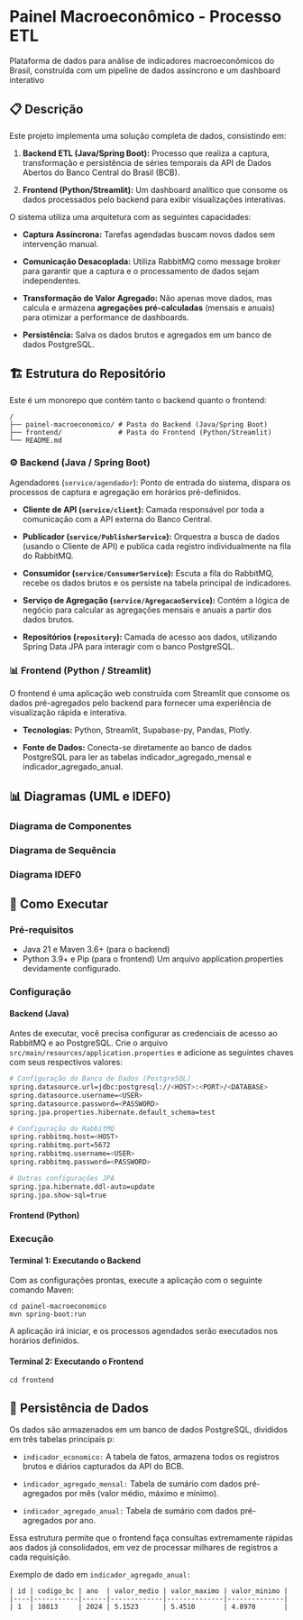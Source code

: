 # Painel Macroeconômico - Processo ETL

Plataforma de dados para análise de indicadores macroeconômicos do Brasil, construída com um pipeline de dados assíncrono e um dashboard interativo

## 📋 Descrição
Este projeto implementa uma solução completa de dados, consistindo em:

1. **Backend ETL (Java/Spring Boot):** Processo que realiza a captura, transformação e persistência de séries temporais da API de Dados Abertos do Banco Central do Brasil (BCB).

2. **Frontend (Python/Streamlit):** Um dashboard analítico que consome os dados processados pelo backend para exibir visualizações interativas.

 O sistema utiliza uma arquitetura com as seguintes capacidades:

- **Captura Assíncrona:** Tarefas agendadas buscam novos dados sem intervenção manual.

- **Comunicação Desacoplada:** Utiliza RabbitMQ como message broker para garantir que a captura e o processamento de dados sejam independentes.

- **Transformação de Valor Agregado:** Não apenas move dados, mas calcula e armazena **agregações pré-calculadas** (mensais e anuais) para otimizar a performance de dashboards.

- **Persistência:** Salva os dados brutos e agregados em um banco de dados PostgreSQL.

## 🏗️ Estrutura do Repositório
Este é um monorepo que contém tanto o backend quanto o frontend:
```
/
├── painel-macroeconomico/ # Pasta do Backend (Java/Spring Boot)
├── frontend/              # Pasta do Frontend (Python/Streamlit)
└── README.md
```

### ⚙️ Backend (Java / Spring Boot)

Agendadores (`service/agendador`): Ponto de entrada do sistema, dispara os processos de captura e agregação em horários pré-definidos.

- **Cliente de API (`service/client`):** Camada responsável por toda a comunicação com a API externa do Banco Central.

- **Publicador (`service/PublisherService`):** Orquestra a busca de dados (usando o Cliente de API) e publica cada registro individualmente na fila do RabbitMQ.

- **Consumidor (`service/ConsumerService`):** Escuta a fila do RabbitMQ, recebe os dados brutos e os persiste na tabela principal de indicadores.

- **Serviço de Agregação (`service/AgregacaoService`):** Contém a lógica de negócio para calcular as agregações mensais e anuais a partir dos dados brutos.

- **Repositórios (`repository`):** Camada de acesso aos dados, utilizando Spring Data JPA para interagir com o banco PostgreSQL.

### 📊 Frontend (Python / Streamlit)
O frontend é uma aplicação web construída com Streamlit que consome os dados pré-agregados pelo backend para fornecer uma experiência de visualização rápida e interativa.

- **Tecnologias:** Python, Streamlit, Supabase-py, Pandas, Plotly.

- **Fonte de Dados:** Conecta-se diretamente ao banco de dados PostgreSQL para ler as tabelas indicador_agregado_mensal e indicador_agregado_anual.

## 📊 Diagramas (UML e IDEF0)


### Diagrama de Componentes


### Diagrama de Sequência 


### Diagrama IDEF0


## 🚀 Como Executar
### Pré-requisitos
- Java 21 e Maven 3.6+ (para o backend)
 - Python 3.9+ e Pip (para o frontend)
Um arquivo application.properties devidamente configurado.

### Configuração

#### Backend (Java)
Antes de executar, você precisa configurar as credenciais de acesso ao RabbitMQ e ao PostgreSQL. Crie o arquivo `src/main/resources/application.properties` e adicione as seguintes chaves com seus respectivos valores:

```bash
# Configuração do Banco de Dados (PostgreSQL)
spring.datasource.url=jdbc:postgresql://<HOST>:<PORT>/<DATABASE>
spring.datasource.username=<USER>
spring.datasource.password=<PASSWORD>
spring.jpa.properties.hibernate.default_schema=test

# Configuração do RabbitMQ
spring.rabbitmq.host=<HOST>
spring.rabbitmq.port=5672
spring.rabbitmq.username=<USER>
spring.rabbitmq.password=<PASSWORD>

# Outras configurações JPA
spring.jpa.hibernate.ddl-auto=update
spring.jpa.show-sql=true
```
#### Frontend (Python) 



### Execução
#### Terminal 1: Executando o Backend
Com as configurações prontas, execute a aplicação com o seguinte comando Maven:
```
cd painel-macroeconomico
mvn spring-boot:run
```
A aplicação irá iniciar, e os processos agendados serão executados nos horários definidos.

#### Terminal 2: Executando o Frontend
```
cd frontend
```




## 💾 Persistência de Dados
Os dados são armazenados em um banco de dados PostgreSQL, divididos em três tabelas principais p:

- `indicador_economico:` A tabela de fatos, armazena todos os registros brutos e diários capturados da API do BCB.

- `indicador_agregado_mensal:` Tabela de sumário com dados pré-agregados por mês (valor médio, máximo e mínimo).

- `indicador_agregado_anual:` Tabela de sumário com dados pré-agregados por ano.

Essa estrutura permite que o frontend faça consultas extremamente rápidas aos dados já consolidados, em vez de processar milhares de registros a cada requisição.

Exemplo de dado em `indicador_agregado_anual:`
```
| id | codigo_bc | ano  | valor_medio | valor_maximo | valor_minimo |
|----|-----------|------|-------------|--------------|--------------|
| 1  | 10813     | 2024 | 5.1523      | 5.4510       | 4.8970       |
```
